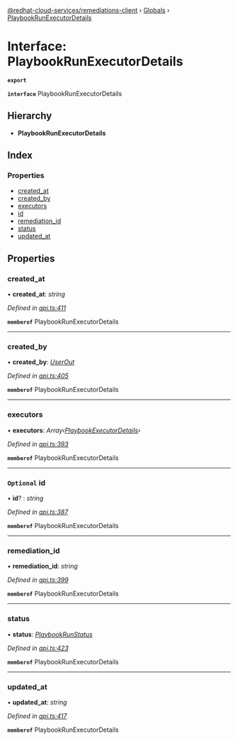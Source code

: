 [@redhat-cloud-services/remediations-client](../README.md) › [Globals](../globals.md) › [PlaybookRunExecutorDetails](playbookrunexecutordetails.md)

# Interface: PlaybookRunExecutorDetails

**`export`** 

**`interface`** PlaybookRunExecutorDetails

## Hierarchy

* **PlaybookRunExecutorDetails**

## Index

### Properties

* [created_at](playbookrunexecutordetails.md#created_at)
* [created_by](playbookrunexecutordetails.md#created_by)
* [executors](playbookrunexecutordetails.md#executors)
* [id](playbookrunexecutordetails.md#optional-id)
* [remediation_id](playbookrunexecutordetails.md#remediation_id)
* [status](playbookrunexecutordetails.md#status)
* [updated_at](playbookrunexecutordetails.md#updated_at)

## Properties

###  created_at

• **created_at**: *string*

*Defined in [api.ts:411](https://github.com/RedHatInsights/javascript-clients/blob/master/packages/remediations/api.ts#L411)*

**`memberof`** PlaybookRunExecutorDetails

___

###  created_by

• **created_by**: *[UserOut](userout.md)*

*Defined in [api.ts:405](https://github.com/RedHatInsights/javascript-clients/blob/master/packages/remediations/api.ts#L405)*

**`memberof`** PlaybookRunExecutorDetails

___

###  executors

• **executors**: *Array‹[PlaybookExecutorDetails](playbookexecutordetails.md)›*

*Defined in [api.ts:393](https://github.com/RedHatInsights/javascript-clients/blob/master/packages/remediations/api.ts#L393)*

**`memberof`** PlaybookRunExecutorDetails

___

### `Optional` id

• **id**? : *string*

*Defined in [api.ts:387](https://github.com/RedHatInsights/javascript-clients/blob/master/packages/remediations/api.ts#L387)*

**`memberof`** PlaybookRunExecutorDetails

___

###  remediation_id

• **remediation_id**: *string*

*Defined in [api.ts:399](https://github.com/RedHatInsights/javascript-clients/blob/master/packages/remediations/api.ts#L399)*

**`memberof`** PlaybookRunExecutorDetails

___

###  status

• **status**: *[PlaybookRunStatus](../enums/playbookrunstatus.md)*

*Defined in [api.ts:423](https://github.com/RedHatInsights/javascript-clients/blob/master/packages/remediations/api.ts#L423)*

**`memberof`** PlaybookRunExecutorDetails

___

###  updated_at

• **updated_at**: *string*

*Defined in [api.ts:417](https://github.com/RedHatInsights/javascript-clients/blob/master/packages/remediations/api.ts#L417)*

**`memberof`** PlaybookRunExecutorDetails
